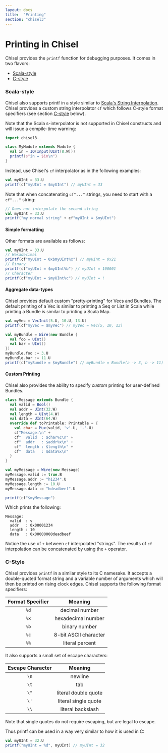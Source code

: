 ```yaml
---
layout: docs
title:  "Printing"
section: "chisel3"
---
```


# Printing in Chisel

Chisel provides the `printf` function for debugging purposes. It comes in two flavors:

* [Scala-style](#scala-style)
* [C-style](#c-style)

### Scala-style

Chisel also supports printf in a style similar to [Scala's String Interpolation](http://docs.scala-lang.org/overviews/core/string-interpolation.html). Chisel provides a custom string interpolator `cf` which follows C-style format specifiers (see section [C-style](#c-style) below).

Note that the Scala s-interpolator is not supported in Chisel constructs and will issue a compile-time warning:

```scala mdoc:invisible
import chisel3._
```

```scala mdoc:warn
class MyModule extends Module {
  val in = IO(Input(UInt(8.W)))
  printf(s"in = $in\n")
}
```

Instead, use Chisel's `cf` interpolator as in the following examples:

```scala mdoc:compile-only
val myUInt = 33.U
printf(cf"myUInt = $myUInt") // myUInt = 33
```

Note that when concatenating `cf"..."` strings, you need to start with a `cf"..."` string:

```scala mdoc:compile-only
// Does not interpolate the second string
val myUInt = 33.U
printf("my normal string" + cf"myUInt = $myUInt")
```

#### Simple formatting

Other formats are available as follows:

```scala mdoc:compile-only
val myUInt = 33.U
// Hexadecimal
printf(cf"myUInt = 0x$myUInt%x") // myUInt = 0x21
// Binary
printf(cf"myUInt = $myUInt%b") // myUInt = 100001
// Character
printf(cf"myUInt = $myUInt%c") // myUInt = !
```

#### Aggregate data-types

Chisel provides default custom "pretty-printing" for Vecs and Bundles. The default printing of a Vec is similar to printing a Seq or List in Scala while printing a Bundle is similar to printing a Scala Map.

```scala mdoc:compile-only
val myVec = VecInit(5.U, 10.U, 13.U)
printf(cf"myVec = $myVec") // myVec = Vec(5, 10, 13)

val myBundle = Wire(new Bundle {
  val foo = UInt()
  val bar = UInt()
})
myBundle.foo := 3.U
myBundle.bar := 11.U
printf(cf"myBundle = $myBundle") // myBundle = Bundle(a -> 3, b -> 11)
```

#### Custom Printing

Chisel also provides the ability to specify _custom_ printing for user-defined Bundles.

```scala mdoc:compile-only
class Message extends Bundle {
  val valid = Bool()
  val addr = UInt(32.W)
  val length = UInt(4.W)
  val data = UInt(64.W)
  override def toPrintable: Printable = {
    val char = Mux(valid, 'v'.U, '-'.U)
    cf"Message:\n" +
    cf"  valid  : $char%c\n" +
    cf"  addr   : $addr%x\n" +
    cf"  length : $length\n" +
    cf"  data   : $data%x\n"
  }
}

val myMessage = Wire(new Message)
myMessage.valid := true.B
myMessage.addr := "h1234".U
myMessage.length := 10.U
myMessage.data := "hdeadbeef".U

printf(cf"$myMessage")
```

Which prints the following:

```
Message:
  valid  : v
  addr   : 0x00001234
  length : 10
  data   : 0x00000000deadbeef
```

Notice the use of `+` between `cf` interpolated "strings". The results of `cf` interpolation can be concatenated by using the `+` operator.

### C-Style

Chisel provides `printf` in a similar style to its C namesake. It accepts a double-quoted format string and a variable number of arguments which will then be printed on rising clock edges. Chisel supports the following format specifiers:

| Format Specifier | Meaning |
| :-----: | :-----: |
| `%d` | decimal number |
| `%x` | hexadecimal number |
| `%b` | binary number |
| `%c` | 8-bit ASCII character |
| `%%` | literal percent |

It also supports a small set of escape characters:

| Escape Character | Meaning |
| :-----: | :-----: |
| `\n` | newline |
| `\t` | tab |
| `\"` | literal double quote |
| `\'` | literal single quote |
| `\\` | literal backslash |

Note that single quotes do not require escaping, but are legal to escape.

Thus printf can be used in a way very similar to how it is used in C:

```scala mdoc:compile-only
val myUInt = 32.U
printf("myUInt = %d", myUInt) // myUInt = 32
```
